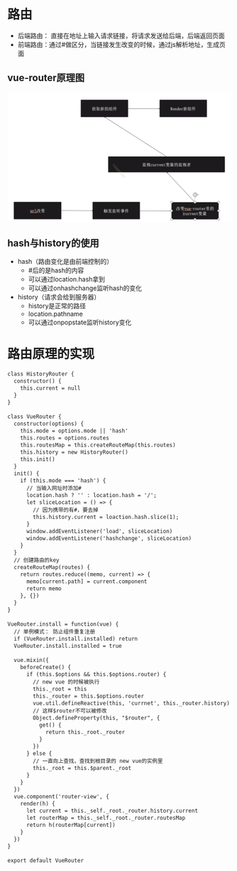 # 路由

  + 后端路由： 直接在地址上输入请求链接，将请求发送给后端，后端返回页面
  + 前端路由：通过#做区分，当链接发生改变的时候，通过js解析地址，生成页面

## vue-router原理图

![](img/路由原理图.png)

## hash与history的使用

  + hash（路由变化是由前端控制的）
    - #后的是hash的内容
    - 可以通过location.hash拿到
    - 可以通过onhashchange监听hash的变化
  + history（请求会给到服务器）
    - history是正常的路径
    - location.pathname
    - 可以通过onpopstate监听history变化

# 路由原理的实现

``` JS
class HistoryRouter {
  constructor() {
    this.current = null
  }
}

class VueRouter {
  constructor(options) {
    this.mode = options.mode || 'hash'
    this.routes = options.routes
    this.routesMap = this.createRouteMap(this.routes)
    this.history = new HistoryRouter()
    this.init()
  }
  init() {
    if (this.mode === 'hash') {
      // 当输入网址时添加#
      location.hash ? '' : location.hash = '/';
      let sliceLocation = () => {
        // 因为携带的有#，要去掉
        this.history.current = loaction.hash.slice(1);
      }
      window.addEventListener('load', sliceLocation)
      window.addEventListener('hashchange', sliceLocation)
    }
  }
  // 创建路由的key
  createRouteMap(routes) {
    return routes.reduce((memo, current) => {
      memo[current.path] = current.component
      return memo
    }, {})
  }
}

VueRouter.install = function(vue) {
  // 单例模式： 防止组件重复注册
  if (VueRouter.install.installed) return
  VueRouter.install.installed = true

  vue.mixin({
    beforeCreate() {
      if (this.$options && this.$options.router) {
        // new vue 的时候被执行
        this._root = this
        this._router = this.$options.router
        vue.util.defineReactive(this, 'currnet', this._router.history)
        // 这样$router不可以被修改
        Object.defineProperty(this, "$router", {
          get() {
            return this._root._router
          }
        })
      } else {
        // 一直向上查找，查找到根目录的 new vue的实例里
        this._root = this.$parent._root
      }
    }
  })
  vue.component('router-view', {
    render(h) {
      let current = this._self._root._router.history.current
      let routerMap = this._self._root._router.routesMap
      return h(routerMap[current])
    }
  })
}

export default VueRouter
```

